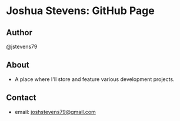 # Joshua Stevens: GitHub Page

## Author
@jstevens79

## About
* A place where I'll store and feature various development projects.

## Contact
* email: joshstevens79@gmail.com
